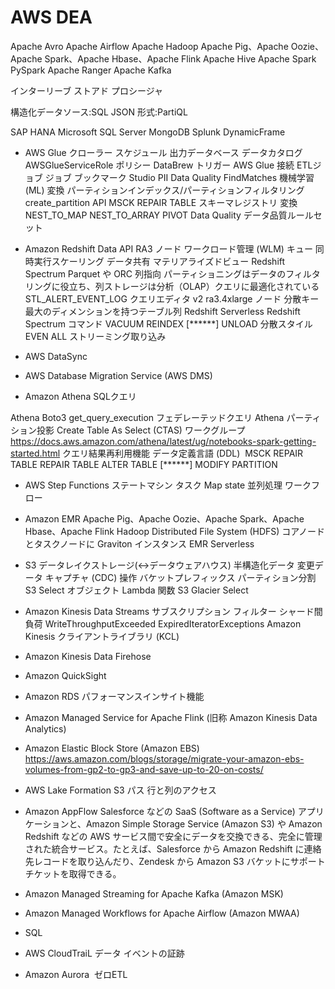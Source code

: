 # AWS DEA

Apache Avro
Apache Airflow
Apache Hadoop
Apache Pig、Apache Oozie、Apache Spark、Apache Hbase、Apache Flink
Apache Hive
Apache Spark
PySpark
Apache Ranger
Apache Kafka

インターリーブ
ストアド プロシージャ

構造化データソース:SQL
JSON 形式:PartiQL

SAP HANA
Microsoft SQL Server
MongoDB
Splunk
DynamicFrame

- AWS Glue
クローラー
  スケジュール
  出力データベース
データカタログ
AWSGlueServiceRole ポリシー
DataBrew
トリガー
AWS Glue 接続
ETLジョブ
ジョブ ブックマーク
Studio
  PII
Data Quality
FindMatches 機械学習 (ML) 変換
パーティションインデックス/パーティションフィルタリング
create_partition API
MSCK REPAIR TABLE
スキーマレジストリ
変換
  NEST_TO_MAP
  NEST_TO_ARRAY
  PIVOT
Data Quality
データ品質ルールセット

- Amazon Redshift
Data API
RA3 ノード
ワークロード管理 (WLM) キュー
  同時実行スケーリング
データ共有
マテリアライズドビュー
Redshift Spectrum
  Parquet や ORC
列指向
  パーティショニングはデータのフィルタリングに役立ち、列ストレージは分析（OLAP）クエリに最適化されている
STL_ALERT_EVENT_LOG
クエリエディタ v2
ra3.4xlarge ノード
分散キー
最大のディメンションを持つテーブル列
Redshift Serverless
Redshift Spectrum
コマンド
  VACUUM REINDEX [******]
  UNLOAD
分散スタイル
  EVEN
  ALL
ストリーミング取り込み

- AWS DataSync

- AWS Database Migration Service (AWS DMS)

- Amazon Athena
SQLクエリ
 
Athena Boto3
  get_query_execution
フェデレーテッドクエリ
Athena パーティション投影
Create Table As Select (CTAS)
ワークグループ
https://docs.aws.amazon.com/athena/latest/ug/notebooks-spark-getting-started.html
クエリ結果再利用機能
データ定義言語 (DDL) 
  MSCK REPAIR TABLE
  REPAIR TABLE
  ALTER TABLE [******] MODIFY PARTITION

- AWS Step Functions
ステートマシン
タスク
Map state
  並列処理
ワークフロー

- Amazon EMR
Apache Pig、Apache Oozie、Apache Spark、Apache Hbase、Apache Flink
Hadoop Distributed File System (HDFS)
コアノードとタスクノードに Graviton インスタンス
EMR Serverless

- S3
データレイクストレージ(↔︎データウェアハウス)
半構造化データ
変更データ キャプチャ (CDC) 操作
バケットプレフィックス
パーティション分割
S3 Select
オブジェクト Lambda 関数
S3 Glacier Select

- Amazon Kinesis Data Streams
サブスクリプション フィルター
シャード間負荷
  WriteThroughputExceeded
ExpiredIteratorExceptions
Amazon Kinesis クライアントライブラリ (KCL) 

- Amazon Kinesis Data Firehose

- Amazon QuickSight

- Amazon RDS
パフォーマンスインサイト機能

- Amazon Managed Service for Apache Flink (旧称 Amazon Kinesis Data Analytics)

- Amazon Elastic Block Store (Amazon EBS)
https://aws.amazon.com/blogs/storage/migrate-your-amazon-ebs-volumes-from-gp2-to-gp3-and-save-up-to-20-on-costs/

- AWS Lake Formation
S3 パス
行と列のアクセス

- Amazon AppFlow
Salesforce などの SaaS (Software as a Service) アプリケーションと、Amazon Simple Storage Service (Amazon S3) や Amazon Redshift などの AWS サービス間で安全にデータを交換できる、完全に管理された統合サービス。たとえば、Salesforce から Amazon Redshift に連絡先レコードを取り込んだり、Zendesk から Amazon S3 バケットにサポート チケットを取得できる。

- Amazon Managed Streaming for Apache Kafka (Amazon MSK)

* Amazon Managed Workflows for Apache Airflow (Amazon MWAA) 

- SQL

- AWS CloudTraiL
データ イベントの証跡

* Amazon Aurora 
ゼロETL

